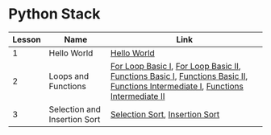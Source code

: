 # Python Stack

| Lesson | Name | Link |
| ------ | ---- | ---- |
| 1 | Hello World | <a href="https://github.com/MytrucNguyen/CodingDojo/tree/main/Python/Basic/Hello_World">Hello World</a>  |
| 2 | Loops and Functions | <a href="https://github.com/MytrucNguyen/CodingDojo/tree/main/Python/Basic/For_Loop_Basic_1">For Loop Basic I</a>, <a href="https://github.com/MytrucNguyen/CodingDojo/tree/main/Python/Basic/For_Loop_Basic_2">For Loop Basic II</a>, <a href="https://github.com/MytrucNguyen/CodingDojo/tree/main/Python/Basic/Functions_Basic_1">Functions Basic I</a>, <a href="https://github.com/MytrucNguyen/CodingDojo/tree/main/Python/Basic/Functions_Basic_2">Functions Basic II</a>, <a href="https://github.com/MytrucNguyen/CodingDojo/tree/main/Python/Basic/Functions_Intermediate_1">Functions Intermediate I</a>, <a href="https://github.com/MytrucNguyen/CodingDojo/tree/main/Python/Basic/Functions_Intermediate_2">Functions Intermediate II</a>|
| 3 | Selection and Insertion Sort | <a href="https://github.com/MytrucNguyen/CodingDojo/tree/main/Python/Basic/Selection_Sort">Selection Sort</a>, <a href="hhttps://github.com/MytrucNguyen/CodingDojo/tree/main/Python/Basic/Insertion_Sort">Insertion Sort</a>|

